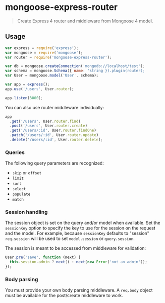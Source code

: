 # mongoose-express-router

> Create Express 4 router and middleware from Mongoose 4 model.

## Usage

```javascript
var express = require('express');
var mongoose = require('mongoose');
var router = require('mongoose-express-router');

var db = mongoose.createConnection('mongodb://localhost/test');
var schema = mongoose.Schema({ name: 'string }).plugin(router);
var User = mongoose.model('User', schema);

var app = express();
app.use('/users', User.router);

app.listen(3000);
```

You can also use router middleware individually:

```javascript
app
  .get('/users', User.router.find)
  .post('/users', User.router.create)
  .get('/users/:id', User.router.findOne)
  .patch('/users/:id', User.router.update)
  .delete('/users/:id', User.router.delete);
```

### Queries

The following query parameters are recognized:

- `skip` or `offset`
- `limit`
- `sort`
- `select`
- `populate`
- `match`

### Session handling

The session object is set on the query and/or model when available. Set the
`sessionKey` option to specify the key to use for the session on the request
and the model. For example, because `sessionKey` defaults to "session"
`req.session` will be used to set `model.session` or `query.session`.

The session is meant to be accessed from middleware for validation:

```javascript
User.pre('save', function (next) {
  this.session.admin ? next() : next(new Error('not an admin'));
});
```

### Body parsing

You must provide your own body parsing middleware. A `req.body` object must be
available for the post/create middleware to work.
